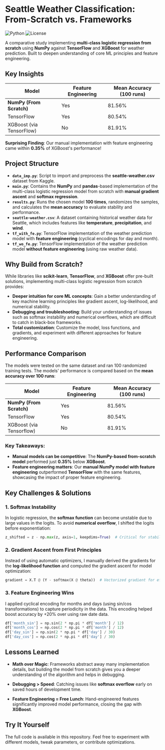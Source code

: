 # Seattle Weather Classification: From-Scratch vs. Frameworks

![Python](https://img.shields.io/badge/Python-3.8%2B-blue)
![License](https://img.shields.io/badge/License-MIT-green)

A comparative study implementing **multi-class logistic regression from scratch** using **NumPy** against **TensorFlow** and **XGBoost** for weather prediction. Built to deepen understanding of core ML principles and feature engineering.

##  Key Insights

| Model                          | Feature Engineering | Mean Accuracy (100 runs) |
|--------------------------------|---------------------|--------------------------|
| **NumPy (From Scratch)**       |  Yes              | 81.56%                   |
| TensorFlow                     |  Yes              | 80.54%                   |
| XGBoost (via TensorFlow)       |  No               | 81.91%                   |

**Surprising Finding**: Our manual implementation with feature engineering came within **0.35%** of XGBoost's performance!

##   Project Structure

- **`data_imp.py`**: Script to import and preprocess the **seattle-weather.csv** dataset from Kaggle.
- **`main.py`**: Contains the **NumPy** and **pandas**-based implementation of the multi-class logistic regression model from scratch with **manual gradient ascent** and **softmax regression**.
- **`results.py`**: Runs the chosen model **100 times**, randomizes the samples, and calculates the **mean accuracy** to evaluate stability and performance.
- **`seattle-weather.csv`**: A dataset containing historical weather data for Seattle, which includes features like **temperature**, **precipitation**, and **wind**.
- **`tf_with_fe.py`**: TensorFlow implementation of the weather prediction model with **feature engineering** (cyclical encodings for day and month).
- **`tf_wo_fe.py`**: TensorFlow implementation of the weather prediction model **without feature engineering** (using raw weather data).

##  Why Build from Scratch?

While libraries like **scikit-learn**, **TensorFlow**, and **XGBoost** offer pre-built solutions, implementing multi-class logistic regression from scratch provides:

- **Deeper intuition for core ML concepts**: Gain a better understanding of key machine learning principles like gradient ascent, log-likelihood, and numerical stability.
- **Debugging and troubleshooting**: Build your understanding of issues such as softmax instability and numerical overflows, which are difficult to catch in black-box frameworks.
- **Total customization**: Customize the model, loss functions, and gradients, and experiment with different approaches for feature engineering.

##  Performance Comparison

The models were tested on the same dataset and ran 100 randomized training tests. The models' performance is compared based on the **mean accuracy over 100 runs**:

| Model                          | Feature Engineering | Mean Accuracy (100 runs) |
|--------------------------------|---------------------|--------------------------|
| **NumPy (From Scratch)**       |  Yes              | 81.56%                   |
| TensorFlow                     |  Yes              | 80.54%                   |
| XGBoost (via Tensorflow) |  No               | 81.91%                   |

### Key Takeaways:
- **Manual models can be competitive**: The **NumPy-based from-scratch model** performed just **0.35%** below **XGBoost**.
- **Feature engineering matters**: Our **manual NumPy model with feature engineering** outperformed **TensorFlow** with the same features, showcasing the impact of proper feature engineering.

##  Key Challenges & Solutions

### 1. **Softmax Instability**
In logistic regression, the **softmax function** can become unstable due to large values in the logits. To avoid **numerical overflow**, I shifted the logits before exponentiation:

```python
z_shifted = z - np.max(z, axis=1, keepdims=True)  # Critical for stability!
```

### 2. **Gradient Ascent from First Principles**
Instead of using automatic optimizers, I manually derived the gradients for the **log-likelihood function** and computed the gradient ascent for model optimization:

```python
gradient = X.T @ (Y - softmax(X @ theta))  # Vectorized gradient for efficiency
```

### 3. **Feature Engineering Wins**
I applied cyclical encoding for months and days (using sin/cos transformations) to capture periodicity in the data. This encoding helped boost accuracy by +20% over using raw date data.

```python
df['month_sin'] = np.sin(2 * np.pi * df['month'] / 12)
df['month_cos'] = np.cos(2 * np.pi * df['month'] / 12)
df['day_sin'] = np.sin(2 * np.pi * df['day'] / 30)
df['day_cos'] = np.cos(2 * np.pi * df['day'] / 30)
```

##  Lessons Learned

- **Math over Magic**: Frameworks abstract away many implementation details, but building the model from scratch gives you a deeper understanding of the algorithm and helps in debugging.

- **Debugging > Speed**: Catching issues like **softmax overflow** early on saved hours of development time.

- **Feature Engineering = Free Lunch**: Hand-engineered features significantly improved model performance, closing the gap with **XGBoost**.

##  Try It Yourself

The full code is available in this repository. Feel free to experiment with different models, tweak parameters, or contribute optimizations.
